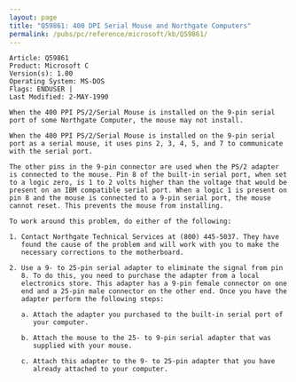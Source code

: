 ```yaml
---
layout: page
title: "Q59861: 400 DPI Serial Mouse and Northgate Computers"
permalink: /pubs/pc/reference/microsoft/kb/Q59861/
---
```


	Article: Q59861
	Product: Microsoft C
	Version(s): 1.00
	Operating System: MS-DOS
	Flags: ENDUSER |
	Last Modified: 2-MAY-1990
	
	When the 400 PPI PS/2/Serial Mouse is installed on the 9-pin serial
	port of some Northgate Computer, the mouse may not install.
	
	When the 400 PPI PS/2/Serial Mouse is installed on the 9-pin serial
	port as a serial mouse, it uses pins 2, 3, 4, 5, and 7 to communicate
	with the serial port.
	
	The other pins in the 9-pin connector are used when the PS/2 adapter
	is connected to the mouse. Pin 8 of the built-in serial port, when set
	to a logic zero, is 1 to 2 volts higher than the voltage that would be
	present on an IBM compatible serial port. When a logic 1 is present on
	pin 8 and the mouse is connected to a 9-pin serial port, the mouse
	cannot reset. This prevents the mouse from installing.
	
	To work around this problem, do either of the following:
	
	1. Contact Northgate Technical Services at (800) 445-5037. They have
	   found the cause of the problem and will work with you to make the
	   necessary corrections to the motherboard.
	
	2. Use a 9- to 25-pin serial adapter to eliminate the signal from pin
	   8. To do this, you need to purchase the adapter from a local
	   electronics store. This adapter has a 9-pin female connector on one
	   end and a 25-pin male connector on the other end. Once you have the
	   adapter perform the following steps:
	
	   a. Attach the adapter you purchased to the built-in serial port of
	      your computer.
	
	   b. Attach the mouse to the 25- to 9-pin serial adapter that was
	      supplied with your mouse.
	
	   c. Attach this adapter to the 9- to 25-pin adapter that you have
	      already attached to your computer.
